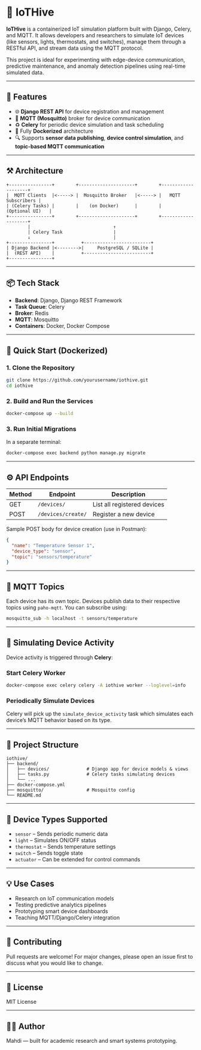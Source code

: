 # 🐝 IoTHive

**IoTHive** is a containerized IoT simulation platform built with Django, Celery, and MQTT. It allows developers and researchers to simulate IoT devices (like sensors, lights, thermostats, and switches), manage them through a RESTful API, and stream data using the MQTT protocol.

This project is ideal for experimenting with edge-device communication, predictive maintenance, and anomaly detection pipelines using real-time simulated data.

---

## 🚀 Features

* 🌐 **Django REST API** for device registration and management
* 📡 **MQTT (Mosquitto)** broker for device communication
* ♻ **Celery** for periodic device simulation and task scheduling
* 🐳 Fully **Dockerized** architecture
* 🔍 Supports **sensor data publishing**, **device control simulation**, and **topic-based MQTT communication**

---

## ⚒️ Architecture

```
+----------------+        +---------------------+        +--------------------+
|  MQTT Clients  |<-----> |  Mosquitto Broker   |<-----> |   MQTT Subscribers |
| (Celery Tasks) |        |    (on Docker)      |        |    (Optional UI)   |
+----------------+        +---------------------+        +--------------------+
        |                               ↑
        | Celery Task                   |
        ↓                               |
+----------------+          +-------------------------+
| Django Backend |<-------->|     PostgreSQL / SQLite |
|  (REST API)    |          +-------------------------+
+----------------+
```

---

## 📦 Tech Stack

* **Backend**: Django, Django REST Framework
* **Task Queue**: Celery
* **Broker**: Redis
* **MQTT**: Mosquitto
* **Containers**: Docker, Docker Compose

---

## 🐳 Quick Start (Dockerized)

### 1. Clone the Repository

```bash
git clone https://github.com/yourusername/iothive.git
cd iothive
```

### 2. Build and Run the Services

```bash
docker-compose up --build
```

### 3. Run Initial Migrations

In a separate terminal:

```bash
docker-compose exec backend python manage.py migrate
```

---

## ⚙️ API Endpoints

| Method | Endpoint           | Description                 |
| ------ | ------------------ | --------------------------- |
| GET    | `/devices/`        | List all registered devices |
| POST   | `/devices/create/` | Register a new device       |

Sample POST body for device creation (use in Postman):

```json
{
  "name": "Temperature Sensor 1",
  "device_type": "sensor",
  "topic": "sensors/temperature"
}
```

---

## 📡 MQTT Topics

Each device has its own topic. Devices publish data to their respective topics using `paho-mqtt`. You can subscribe using:

```bash
mosquitto_sub -h localhost -t sensors/temperature
```

---

## 🔀 Simulating Device Activity

Device activity is triggered through **Celery**:

### Start Celery Worker

```bash
docker-compose exec celery celery -A iothive worker --loglevel=info
```

### Periodically Simulate Devices

Celery will pick up the `simulate_device_activity` task which simulates each device’s MQTT behavior based on its type.

---

## 📂 Project Structure

```
iothive/
├── backend/
│   ├── devices/              # Django app for device models & views
│   ├── tasks.py              # Celery tasks simulating devices
│   └── ...
├── docker-compose.yml
├── mosquitto/                # Mosquitto config
└── README.md
```

---

## 📌 Device Types Supported

* `sensor` – Sends periodic numeric data
* `light` – Simulates ON/OFF status
* `thermostat` – Sends temperature settings
* `switch` – Sends toggle state
* `actuator` – Can be extended for control commands

---

## 💡 Use Cases

* Research on IoT communication models
* Testing predictive analytics pipelines
* Prototyping smart device dashboards
* Teaching MQTT/Django/Celery integration

---

## 🤖 Contributing

Pull requests are welcome! For major changes, please open an issue first to discuss what you would like to change.

---

## 📜 License

MIT License

---

## 🤛🏼 Author

Mahdi — built for academic research and smart systems prototyping.
